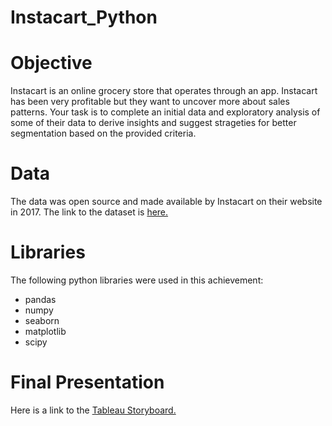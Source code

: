 # Instacart_Python


# Objective

Instacart is an online grocery store that operates through an app.  Instacart has been very profitable but they want to uncover more about sales patterns.  Your task is to complete an initial data and exploratory analysis of some of their data to derive insights and suggest strageties for better segmentation based on the provided criteria.


# Data

The data was open source and made available by Instacart on their website in 2017.  The link to the dataset is [here.](https://www.instacart.com/datasets/grocery-shopping-2017)


# Libraries

The following python libraries were used in this achievement:
* pandas
* numpy
* seaborn
* matplotlib
* scipy


# Final Presentation

Here is a link to the [Tableau Storyboard.](https://public.tableau.com/app/profile/david.galdames/viz/CustomerChurnStoryboard/Customerchurn?publish=yes)
